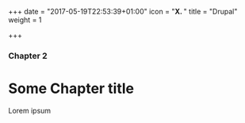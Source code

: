 +++
date = "2017-05-19T22:53:39+01:00"
icon = "<b>X. </b>"
title = "Drupal"
weight = 1

+++

### Chapter 2

# Some Chapter title

Lorem ipsum
